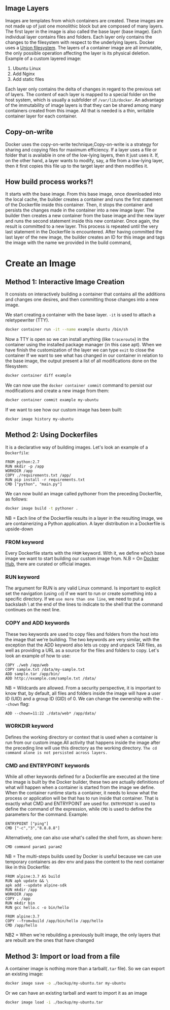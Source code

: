 ## Image Layers
Images are templates from which containers are created.
These images are not
made up of just one monolithic block but are composed of many layers. The first layer in
the image is also called the base layer (base image).
Each individual layer contains files and folders. Each layer only contains the changes to the
filesystem with respect to the underlying layers. Docker uses a [Union filesystem](architecture.md#Unionfs).
The layers of a container image are all immutable, the only possible operation affecting the layer is its
physical deletion.
Example of a custom layered image:
1. Ubuntu Linux
2. Add Nginx
3. Add static files

Each layer only contains the delta of changes in regard to the previous set of layers. The
content of each layer is mapped to a special folder on the host system, which is usually a
subfolder of `/var/lib/docker`.
An advantage of the immutability of
image layers is that they can be shared among many containers created from this image. All
that is needed is a thin, writable container layer for each container.

## Copy-on-write
Docker uses the copy-on-write technique,Copy-on-write is a
strategy for sharing and copying files for maximum efficiency. If a layer uses a file or folder
that is available in one of the low-lying layers, then it just uses it. If, on the other hand, a
layer wants to modify, say, a file from a low-lying layer, then it first copies this file up to
the target layer and then modifies it.

## How build process works?!
It starts with the base image. From this base image,
once downloaded into the local cache, the builder creates a container and runs the first
statement of the Dockerfile inside this container. Then, it stops the container and persists
the changes made in the container into a new image layer. The builder then creates a new
container from the base image and the new layer and runs the second statement inside this
new container. Once again, the result is committed to a new layer. This process is repeated
until the very last statement in the Dockerfile is encountered. After having committed the
last layer of the new image, the builder creates an ID for this image and tags the image with
the name we provided in the build command,

# Create an Image
## Method 1: Interactive Image Creation
It consists on interactively building a container that contains all the additions and changes one desires,
and then committing those changes into a new image. 
 
We start creating a container with the base layer. `-it` is used to attach a reletypewriter (TTY).
```sh
docker container run -it --name example ubuntu /bin/sh
```
Now a TTY is open so we can install anything (like `traceroute`) in the container using the installed package manager (in this case apt). When we have finish the customization of the layer we can type `exit` to close the container
If we want to see what has changed in our container in relation to the base image, the output present a list of all modifications done on the filesystem:
```sh
docker container diff example
```
We can now use the `docker container commit` command to persist our
modifications and create a new image from them:
```sh
docker container commit example my-ubuntu
```
If we want to see how our custom image has been built:
```sh 
docker image history my-ubuntu
```

## Method 2: Using Dockerfiles
It is a declarative way of building images.
Let's look an example of a `Dockerfile`:
```
FROM python:2.7             
RUN mkdir -p /app
WORKDIR /app
COPY ./requirements.txt /app/
RUN pip install -r requirements.txt
CMD ["python", "main.py"]
```
We can now build an image called pythoner from the preceding Dockerfile, as follows:
```sh
docker image build -t pythoner .
```
NB = Each line of the Dockerfile results in a layer in the resulting image, we are containerizing a Python application. A layer distribution in a Dockerfile is upside-down

### FROM keyword
Every Dockerfile starts with the `FROM` keyword. With it, we define which base image we
want to start building our custom image from.
N.B = On [Docker Hub](https://hub.docker.com/), there are curated or official images.
### RUN keyword
The argument for RUN is any valid Linux command.
Is important to explicit set the navigation (using `cd`) if we want to run or create something into a specific directory.
If we `use more than one line`, we need to put a backslash \ at the end of the lines to
indicate to the shell that the command continues on the next line.
### COPY and ADD keywords
These two keywords are used to copy files and folders from the host into the image that
we're building. The two keywords are very similar, with the exception that
the ADD keyword also lets us copy and unpack TAR files, as well as providing a URL as a
source for the files and folders to copy. Let's look an example of how to use:
```
COPY ./web /app/web
COPY sample.txt /data/my-sample.txt
ADD sample.tar /app/bin/
ADD http://example.com/sample.txt /data/
```
NB = Wildcards are allowed.
From a security perspective, it is important to know that, by default, all files and folders
inside the image will have a user ID (UID) and a group ID (GID) of 0. We can change the ownership with the `--chown` flag:
```
ADD --chown=11:22 ./data/web* /app/data/
```
### WORKDIR keyword
Defines the working directory or context that is used when a
container is run from our custom image.All activity that happens inside the image after the preceding line will use this directory as
the working directory.
`The cd command alone is not persisted across layers.`
### CMD and ENTRYPOINT keywords
While all other keywords defined for a
Dockerfile are executed at the time the image is built by the Docker builder, these two are
actually definitions of what will happen when a container is started from the image we
define. When the container runtime starts a container, it needs to know what the process or
application will be that has to run inside that container. That is exactly what CMD and
ENTRYPOINT are used for.
`ENTRYPOINT` is
used to define the command of the expression, while `CMD` is used to define the parameters
for the command.
Example:
```
ENTRYPOINT ["ping"]
CMD ["-c","3","8.8.8.8"]
```
Alternatively, one can also use what's called the shell form, as shown here:
```
CMD command param1 param2
```
 
NB = The multi-steps builds used by Docker is useful because we can use temporary containers as dev env and pass the content to the next container like in this Dockerfile:
```
FROM alpine:3.7 AS build
RUN apk update && \
apk add --update alpine-sdk
RUN mkdir /app
WORKDIR /app
COPY . /app
RUN mkdir bin
RUN gcc hello.c -o bin/hello

FROM alpine:3.7
COPY --from=build /app/bin/hello /app/hello
CMD /app/hello
```
NB2 = When we're rebuilding a previously built image, the only layers that are rebuilt are the ones
that have changed

## Method 3: Import or load from a file
A
container image is nothing more than a tarball(`.tar` file).
So we can export an existing image:
```sh
docker image save -o ./backup/my-ubuntu.tar my-ubuntu
``` 
Or we can have an existing tarball and want to import it as an image
```sh
docker image load -i ./backup/my-ubuntu.tar
```

